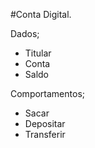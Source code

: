 #Conta Digital.

Dados;

- Titular
- Conta 
- Saldo 

Comportamentos;

- Sacar
- Depositar 
- Transferir
